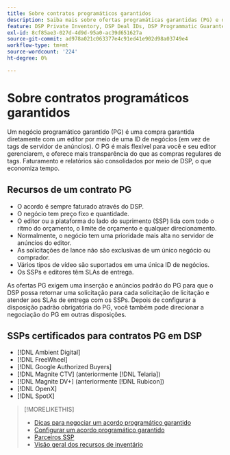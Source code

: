 ```yaml
---
title: Sobre contratos programáticos garantidos
description: Saiba mais sobre ofertas programáticas garantidas (PG) e quais SSPs estão certificadas para fornecê-las.
feature: DSP Private Inventory, DSP Deal IDs, DSP Programmatic Guaranteed Deals
exl-id: 8cf85ae3-027d-4d9d-95a0-ac39d651627a
source-git-commit: ad978a021c063377e4c91ed41e902d98a03749e4
workflow-type: tm+mt
source-wordcount: '224'
ht-degree: 0%

---
```


# Sobre contratos programáticos garantidos

Um negócio programático garantido (PG) é uma compra garantida diretamente com um editor por meio de uma ID de negócios (em vez de tags de servidor de anúncios). O PG é mais flexível para você e seu editor gerenciarem, e oferece mais transparência do que as compras regulares de tags. Faturamento e relatórios são consolidados por meio de DSP, o que economiza tempo.

## Recursos de um contrato PG

* O acordo é sempre faturado através do DSP.
* O negócio tem preço fixo e quantidade.
* O editor ou a plataforma do lado do suprimento (SSP) lida com todo o ritmo do orçamento, o limite de orçamento e qualquer direcionamento.
* Normalmente, o negócio tem uma prioridade mais alta no servidor de anúncios do editor.
* As solicitações de lance não são exclusivas de um único negócio ou comprador.
* Vários tipos de vídeo são suportados em uma única ID de negócios.
* Os SSPs e editores têm SLAs de entrega.

As ofertas PG exigem uma inserção e anúncios padrão do PG para que o DSP possa retornar uma solicitação para cada solicitação de licitação e atender aos SLAs de entrega com os SSPs. Depois de configurar a disposição padrão obrigatória do PG, você também pode direcionar a negociação do PG em outras disposições.

## SSPs certificados para contratos PG em DSP

* [!DNL Ambient Digital]
* [!DNL FreeWheel]
* [!DNL Google Authorized Buyers]
* [!DNL Magnite CTV] (anteriormente [!DNL Telaria])
* [!DNL Magnite DV+] (anteriormente [!DNL Rubicon])
* [!DNL OpenX]
* [!DNL SpotX]

>[!MORELIKETHIS]
>
>* [Dicas para negociar um acordo programático garantido](/help/dsp/inventory/programmatic-guaranteed-tips.md)
>* [Configurar um acordo programático garantido](programmatic-guaranteed-set-up.md)
>* [Parceiros SSP](ssp-partners.md)
>* [Visão geral dos recursos de inventário](inventory-overview.md)

